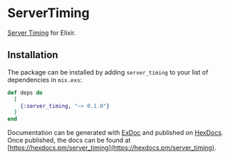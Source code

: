 # ServerTiming

[Server Timing](https://w3c.github.io/server-timing/) for Elixir.

## Installation

The package can be installed
by adding `server_timing` to your list of dependencies in `mix.exs`:

```elixir
def deps do
  [
    {:server_timing, "~> 0.1.0"}
  ]
end
```

Documentation can be generated with [ExDoc](https://github.com/elixir-lang/ex_doc)
and published on [HexDocs](https://hexdocs.pm). Once published, the docs can
be found at [https://hexdocs.pm/server_timing](https://hexdocs.pm/server_timing).


